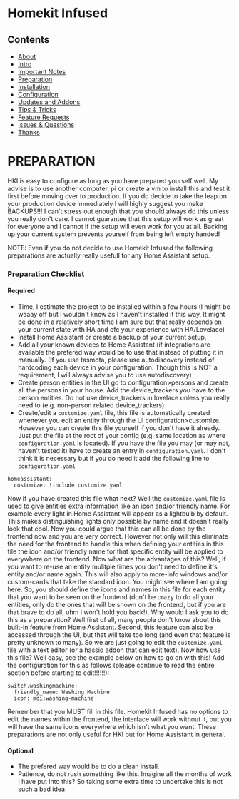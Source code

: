 # Homekit Infused

## Contents
- [About](index.md)
- [Intro](intro.md)
- [Important Notes](notes.md)
- [Preparation](preparation.md)
- [Installation](installation.md)
- [Configuration](configuration.md)
- [Updates and Addons](updates.md)
- [Tips & Tricks](tips.md)
- [Feature Requests](requests.md)
- [Issues & Questions](issues.md)
- [Thanks](thanks.md)

# PREPARATION
HKI is easy to configure as long as you have prepared yourself well. My advise is to use another computer, pi or create a vm to install this and test it first before moving over to production.
If you do decide to take the leap on your production device immediately I will highly suggest you make BACKUPS!!! I can't stress out enough that you should always do this unless you really don't care.
I cannot guarantee that this setup will work as great for everyone and I cannot if the setup will even work for you at all. Backing up your current system prevents yourself from being left empty handed!

NOTE: Even if you do not decide to use Homekit Infused the following preparations are actually really usefull for any Home Assistant setup.

### Preparation Checklist
#### Required
- Time, I estimate the project to be installed within a few hours (I might be waaay off but I wouldn't know as I haven't installed it this way, It might be done in a relatively short time I am sure but that really depends on your current state with HA and ofc your experience with HA/Lovelace)
- Install Home Assistant or create a backup of your current setup.
- Add all your known devices to Home Assistant (if integrations are available the prefered way would be to use that instead of putting it in manually. (If you use tasmota, please use autodiscovery instead of hardcoding each device in your configuration. Though this is NOT a requirement, I will always advise you to use autodiscovery)
- Create person entities in the UI go to configuration>persons and create all the persons in your house. Add the device_trackers you have to the person entities. Do not use device_trackers in lovelace unless you really need to (e.g. non-person related device_trackers)
- Create/edit a `customize.yaml` file, this file is automatically created whenever you edit an entity through the UI configuration>customize. However you can create this file yourself if you don't have it already. Just put the file at the root of your config (e.g. same location as where `configuration.yaml` is located). If you have the file you may (or may not, haven't tested it) have to create an entry in `configuration.yaml`. I don't think it is necessary but if you do need it add the following line to `configuration.yaml`
```
homeassistant:
  customize: !include customize.yaml
```
Now if you have created this file what next? Well the `customize.yaml` file is used to give entities extra information like an icon and/or friendly name. For example every light in Home Assistant will appear as a lightbulb by default. This makes distinguishing lights only possible by name and it doesn't really look that cool. Now you could argue that this can all be done by the frontend now and you are very correct. However not only will this eliminate the need for the frontend to handle this when defining your entities in this file the icon and/or friendly name for that specific entity will be applied to everywhere on the frontend. Now what are the advantages of this? Well, if you want to re-use an entity mulitple times you don't need to define it's entity and/or name again. This will also apply to more-info windows and/or custom-cards that take the standard icon. You might see where I am going here. So, you should define the icons and names in this file for each entity that you want to be seen on the frontend (don't be crazy to do all your entities, only do the ones that will be shown on the frontend, but if you are that brave to do all, uhm I won't hold you back!).
Why would I ask you to do this as a preparation? Well first of all, many people don't know about this built-in feature from Home Assistant. Second, this feature can also be accessed through the UI, but that will take too long (and even that feature is pretty unknown to many). So we are just going to edit the `customize.yaml` file with a text editor (or a hassio addon that can edit text).
Now how use this file? Well easy, see the example below on how to go on with this!
Add the configuration for this as follows (please continue to read the entire section before starting to edit!!!!!!):
```
switch.washingmachine:
  friendly_name: Washing Machine
  icon: mdi:washing-machine
```

Remember that you MUST fill in this file. Homekit Infused has no options to edit the names within the frontend, the interface will work without it, but you will have the same icons everywhere which isn't what you want. These preparations are not only useful for HKI but for Home Assistant in general.
 

#### Optional
- The prefered way would be to do a clean install.
- Patience, do not rush something like this. Imagine all the months of work I have put into this? So taking some extra time to undertake this is not such a bad idea.
